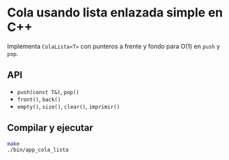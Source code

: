 # Cola usando lista enlazada simple en C++

Implementa `ColaLista<T>` con punteros a frente y fondo para O(1) en `push` y `pop`.

## API
- `push(const T&)`, `pop()`
- `front()`, `back()`
- `empty()`, `size()`, `clear()`, `imprimir()`

## Compilar y ejecutar
```bash
make
./bin/app_cola_lista
```
